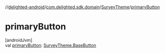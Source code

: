 //[delighted-android](../../../index.md)/[com.delighted.sdk.domain](../index.md)/[SurveyTheme](index.md)/[primaryButton](primary-button.md)

# primaryButton

[androidJvm]\
val [primaryButton](primary-button.md): [SurveyTheme.BaseButton](-base-button/index.md)
